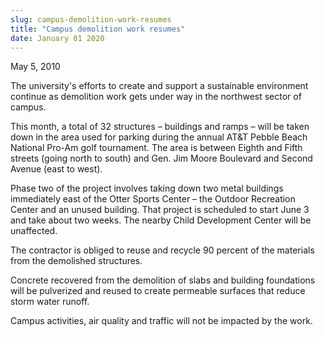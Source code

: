 ```yaml
---
slug: campus-demolition-work-resumes
title: "Campus demolition work resumes"
date: January 01 2020
---
```


<p>May 5, 2010
</p><p>The university's efforts to create and support a sustainable environment continue as demolition work gets under way in the northwest sector of campus.
</p><p>This month, a total of 32 structures – buildings and ramps – will be taken down in the area used for parking during the annual AT&amp;T Pebble Beach National Pro-Am golf tournament. The area is between Eighth and Fifth streets (going north to south) and Gen. Jim Moore Boulevard and Second Avenue (east to west).
</p><p>Phase two of the project involves taking down two metal buildings immediately east of the Otter Sports Center – the Outdoor Recreation Center and an unused building. That project is scheduled to start June 3 and take about two weeks. The nearby Child Development Center will be unaffected.
</p><p>The contractor is obliged to reuse and recycle 90 percent of the materials from the demolished structures.
</p><p>Concrete recovered from the demolition of slabs and building foundations will be pulverized and reused to create permeable surfaces that reduce storm water runoff.
</p><p>Campus activities, air quality and traffic will not be impacted by the work.
</p>
